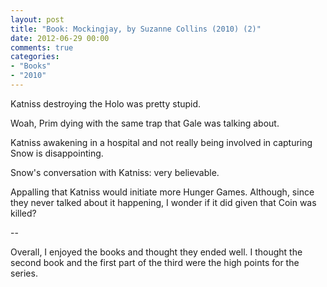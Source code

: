 ```yaml
---
layout: post
title: "Book: Mockingjay, by Suzanne Collins (2010) (2)"
date: 2012-06-29 00:00
comments: true
categories:
- "Books"
- "2010"
---
```


Katniss destroying the Holo was pretty stupid.

Woah, Prim dying with the same trap that Gale was talking about.

Katniss awakening in a hospital and not really being involved in
capturing Snow is disappointing.

Snow's conversation with Katniss: very believable.

Appalling that Katniss would initiate more Hunger Games. Although,
since they never talked about it happening, I wonder if it did
given that Coin was killed?

--

Overall, I enjoyed the books and thought they ended well. I thought
the second book and the first part of the third were the high
points for the series.
